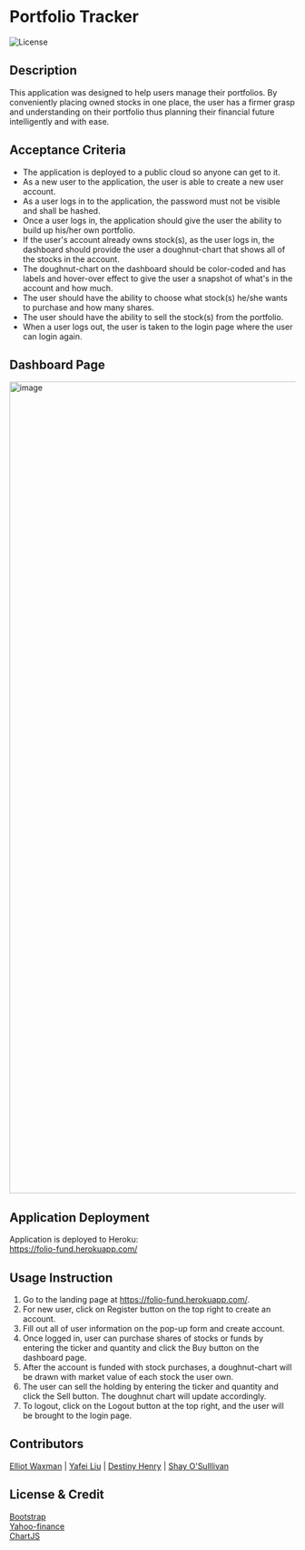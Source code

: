   # Portfolio Tracker
  ![License](https://img.shields.io/badge/license-MIT-green?style=for-the-badge&logo=appveyor)

  ## Description
  
  This application was designed to help users manage their portfolios. By conveniently placing owned stocks in one place, the user has a firmer grasp and understanding on their portfolio thus planning their financial future intelligently and with ease.
  
  ## Acceptance Criteria
  - The application is deployed to a public cloud so anyone can get to it.
  - As a new user to the application, the user is able to create a new user account.
  - As a user logs in to the application, the password must not be visible and shall be hashed. 
  - Once a user logs in, the application should give the user the ability to build up his/her own portfolio.
  - If the user's account already owns stock(s), as the user logs in, the dashboard should provide the user a doughnut-chart that shows all of the stocks in the account.
  - The doughnut-chart on the dashboard should be color-coded and has labels and hover-over effect to give the user a snapshot of what's in the account and how much.
  - The user should have the ability to choose what stock(s) he/she wants to purchase and how many shares.
  - The user should have the ability to sell the stock(s) from the portfolio.
  - When a user logs out, the user is taken to the login page where the user can login again.

  ## Dashboard Page
  <img width="1428" alt="image" src="https://user-images.githubusercontent.com/103960619/177423691-3e5e8d88-5ce1-4457-80b4-db9bd1785cac.png">

  
  ## Application Deployment
  Application is deployed to Heroku:  
  https://folio-fund.herokuapp.com/

 ## Usage Instruction
  1. Go to the landing page at https://folio-fund.herokuapp.com/.
  2. For new user, click on Register button on the top right to create an account.
  3. Fill out all of user information on the pop-up form and create account.
  4. Once logged in, user can purchase shares of stocks or funds by entering the ticker and quantity and click the Buy button on the dashboard page.
  5. After the account is funded with stock purchases, a doughnut-chart will be drawn with market value of each stock the user own.
  6. The user can sell the holding by entering the ticker and quantity and click the Sell button.  The doughnut chart will update accordingly.
  7. To logout, click on the Logout button at the top right, and the user will be brought to the login page.

  ## Contributors
  [Elliot Waxman](https://github.com/elliotzacharywaxman/) |
  [Yafei Liu](https://github.com/lyf703331869/) |
  [Destiny Henry](https://github.com/destinyhenry/) |
  [Shay O'Sulllivan](https://github.com/shayosullivan/)

  ## License & Credit
  [Bootstrap](https://getbootstrap.com/)  
  [Yahoo-finance](https://www.npmjs.com/package/yahoo-finance)  
  [ChartJS](https://www.chartjs.org/)
